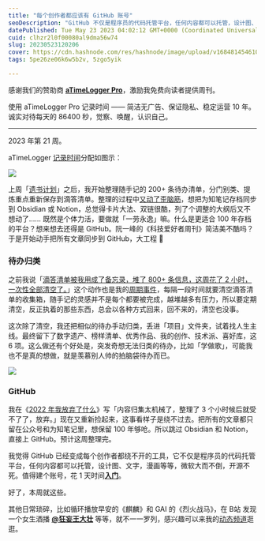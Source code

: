 ```yaml
---
title: "每个创作者都应该有 GitHub 账号"
seoDescription: "GitHub 不仅是程序员的代码托管平台，任何内容都可以托管，设计图、文字，漫画等等，微软大而不倒，开源不死。"
datePublished: Tue May 23 2023 04:02:12 GMT+0000 (Coordinated Universal Time)
cuid: clhzr2l0f00080al9dma56w74
slug: 20230523120206
cover: https://cdn.hashnode.com/res/hashnode/image/upload/v1684814546105/59b53af3-0e59-4a90-b39a-afdf1c2a6cf3.jpeg
tags: 5pe26ze06k6w5b2v, 5zgo5yik

---
```


感谢我们的赞助商 [**aTimeLogger Pro**](https://atimelogger.pro/)，激励我免费向读者提供周刊。

使用 aTimeLogger Pro 记录时间 —— 简洁无广告、保证隐私、稳定运营 10 年。诚实对待每天的 86400 秒，觉察、唤醒，认识自己。

---

2023 年第 21 周。

aTimeLogger [记录时间](http://mp.weixin.qq.com/s?__biz=MzI3MzU5MDA1OQ==&mid=2247485032&idx=1&sn=acb21dab9e80298f57f65f3a9ea3a1c7&chksm=eb21b42cdc563d3a565d6c98ad7010303e68799b4f29c829a6c1fd89ff190878ddb44f22a899&scene=21#wechat_redirect)分配如图示：

![](https://cdn.hashnode.com/res/hashnode/image/upload/v1684814402860/dbd789be-f161-4942-a7ef-5c0e97f9215e.jpeg)

上周「[遗书计划](http://mp.weixin.qq.com/s?__biz=MzI3MzU5MDA1OQ==&mid=2247487702&idx=1&sn=302b48087aa484fcfe9412f3fc3785cf&chksm=eb21a292dc562b846924e5c612ff1df6b95569c065911b8a549df5227981822cf766d2f97b51&scene=21#wechat_redirect)」之后，我开始整理随手记的 200+ 条待办清单，分门别类、提炼重点重新保存到滴答清单。整理的过程中[又动了歪脑筋](http://mp.weixin.qq.com/s?__biz=MzI3MzU5MDA1OQ==&mid=2247487444&idx=1&sn=6bd4497e014c84cc24a165b0cc4967b0&chksm=eb21bd90dc563486a1df5e7de213e2f5b3fd75e329e32873a275d22debc31a271760f516d6a2&scene=21#wechat_redirect)，想把为知笔记存档同步到 Obsidian 或 Notion，总觉得卡片大法、双链很酷，列了个调整的大纲后又不想动了…… 既然是个体力活，要做就「一劳永逸」嘛。什么是更适合 100 年存档的平台？想来想去还得是 GitHub。阮一峰的《科技爱好者周刊》简洁美不酷吗？于是开始动手把所有文章同步到 GitHub，大工程 🤣

### **待办归类**

之前我说「[滴答清单被我用成了备忘录，堆了 800+ 条信息，这周花了 2 小时，一次性全部清空了。](http://mp.weixin.qq.com/s?__biz=MzI3MzU5MDA1OQ==&mid=2247487356&idx=1&sn=6617f51c20e56b45a9c3f9534a8b37e3&chksm=eb21bd38dc56342e8fe78eae5c9bb3d483cc9981d231a58b7e30a0fe445eff3dc2b728c8ec1b&scene=21#wechat_redirect)」这个动作也是我的[周期事件](http://mp.weixin.qq.com/s?__biz=MzI3MzU5MDA1OQ==&mid=2247487702&idx=1&sn=302b48087aa484fcfe9412f3fc3785cf&chksm=eb21a292dc562b846924e5c612ff1df6b95569c065911b8a549df5227981822cf766d2f97b51&scene=21#wechat_redirect)，每隔一段时间就要清空滴答清单的收集箱，随手记的灵感并不是每个都要被完成，越堆越多有压力，所以要定期清空，反正执着的那些东西，总会以各种方式回来，回不来的，清空也没事。

这次除了清空，我还把相似的待办手动归类，丢进「项目」文件夹，试着找人生主线。最终留下了数字遗产、榜样清单、优秀作品、我的创作、技术派、喜好库，这 6 项。这么做还有个好处是，突发奇想无法归类的待办，比如「学做歌」，可能我也不是真的想做，就是羡慕别人帅的拍脑袋待办而已。

![](https://cdn.hashnode.com/res/hashnode/image/upload/v1684814406374/25ccf811-4ae1-4e2d-b50a-b5ff87cc7d49.png)

### **GitHub**

我在《[2022 年我放弃了什么](http://mp.weixin.qq.com/s?__biz=MzI3MzU5MDA1OQ==&mid=2247487444&idx=1&sn=6bd4497e014c84cc24a165b0cc4967b0&chksm=eb21bd90dc563486a1df5e7de213e2f5b3fd75e329e32873a275d22debc31a271760f516d6a2&scene=21#wechat_redirect)》写「内容归集太机械了，整理了 3 个小时候后就受不了了，放弃。」现在又重新捡起来，这事看样子是绕不过去。把所有的文章都只留在公众号和为知笔记里，想保留 100 年够呛。所以跳过 Obsidian 和 Notion，直接上 GitHub。预计这周整理完。

我觉得 GitHub 已经变成每个创作者都绕不开的工具，它不仅是程序员的代码托管平台，任何内容都可以托管，设计图、文字，漫画等等，微软大而不倒，开源不死。值得建个账号，花 1 天时间[**入门**](https://zhuanlan.zhihu.com/p/337959303)。

好了，本周就这些。

其他日常琐碎，比如循环播放早安的《麒麟》和 GAI 的《烈火战马》，在 B站 发现一个女生酒播 [**@狂妄王大壮**](https://space.bilibili.com/99385467) 等等，就不一一罗列，感兴趣可以来我的[动态频道](http://mp.weixin.qq.com/s?__biz=MzI3MzU5MDA1OQ==&mid=2247487599&idx=1&sn=1a4514e55dd0c84723eda32d23c5d9c3&chksm=eb21a22bdc562b3dba995cc9f972471e0d1a16fdecc10655c8479f4603f2aeee216a5e3f4a0f&scene=21#wechat_redirect)逛逛。